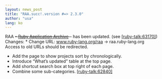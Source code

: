 ```yaml
---
layout: news_post
title: "RAA.succ!.version #=> 2.3.0"
author: "usa"
lang: ko
---
```


 RAA <del>- [Ruby Application Archive][1] -</del> has been updated. (see [\[ruby-talk:63170\]][2]) Changes: * Change URL: www.ruby-lang.org/raa -&gt; raa.ruby-lang.org Access to
  old URLs should be redirected.
* Add the page to show projects sort by chronologically.
* Introduce “What’s updated” table at the top page.
* Add shortcut search box at top right of each page.
* Combine some sub-categories. [\[ruby-talk:62840\]][3]



[1]: http://raa.ruby-lang.org/
[2]: http://blade.nagaokaut.ac.jp/cgi-bin/scat.rb/ruby/ruby-talk/63170
[3]: http://blade.nagaokaut.ac.jp/cgi-bin/scat.rb/ruby/ruby-talk/62840
